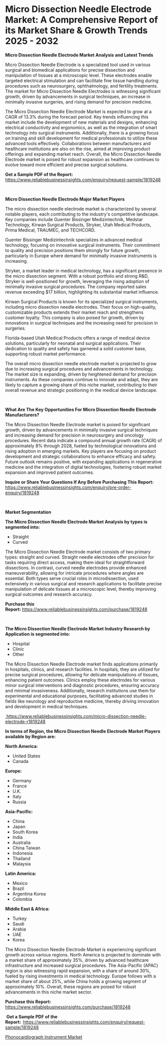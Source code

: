 <p><h1>Micro Dissection Needle Electrode Market: A Comprehensive Report of its Market Share & Growth Trends 2025 - 2032</h1></p><p><strong>Micro Dissection Needle Electrode Market Analysis and Latest Trends</strong></p>
<p><p>Micro Dissection Needle Electrode is a specialized tool used in various surgical and biomedical applications for precise dissection and manipulation of tissues at a microscopic level. These electrodes enable targeted electrical stimulation and can facilitate fine tissue handling during procedures such as neurosurgery, ophthalmology, and fertility treatments. The market for Micro Dissection Needle Electrodes is witnessing significant growth, driven by advancements in surgical techniques, an increase in minimally invasive surgeries, and rising demand for precision medicine.</p><p>The Micro Dissection Needle Electrode Market is expected to grow at a CAGR of 13.3% during the forecast period. Key trends influencing this market include the development of new materials and designs, enhancing electrical conductivity and ergonomics, as well as the integration of smart technology into surgical instruments. Additionally, there is a growing focus on training and skill development for medical professionals to utilize these advanced tools effectively. Collaborations between manufacturers and healthcare institutions are also on the rise, aimed at improving product offerings and expanding market reach. Overall, the Micro Dissection Needle Electrode market is poised for robust expansion as healthcare continues to evolve toward more efficient and precise surgical solutions.</p></p>
<p><strong>Get a Sample PDF of the Report:&nbsp;</strong> <a href="https://www.reliablebusinessinsights.com/enquiry/request-sample/1819248?utm_campaign=2186&utm_medium=2&utm_source=Github&utm_content=ia&utm_term=05032025&utm_id=micro-dissection-needle-electrode">https://www.reliablebusinessinsights.com/enquiry/request-sample/1819248</a></p>
<p>&nbsp;</p>
<p><strong>Micro Dissection Needle Electrode Major Market Players</strong></p>
<p><p>The micro dissection needle electrode market is characterized by several notable players, each contributing to the industry's competitive landscape. Key companies include Guenter Bissinger Medizintechnik, Medstar Technology, Kirwan Surgical Products, Stryker, Utah Medical Products, Prima Medical, TRAUMEC, and TECHCORD. </p><p>Guenter Bissinger Medizintechnik specializes in advanced medical technology, focusing on innovative surgical instruments. Their commitment to quality and precision positions them strongly for future growth, particularly in Europe where demand for minimally invasive instruments is increasing.</p><p>Stryker, a market leader in medical technology, has a significant presence in the micro dissection segment. With a robust portfolio and strong R&D, Stryker is well-positioned for growth, leveraging the rising adoption of minimally invasive surgical procedures. The company reported sales revenue exceeding $17 billion, highlighting its substantial market influence.</p><p>Kirwan Surgical Products is known for its specialized surgical instruments, including micro dissection needle electrodes. Their focus on high-quality, customizable products extends their market reach and strengthens customer loyalty. This company is also poised for growth, driven by innovations in surgical techniques and the increasing need for precision in surgeries.</p><p>Florida-based Utah Medical Products offers a range of medical device solutions, particularly for neonatal and surgical applications. Their dedication to quality and safety has garnered a solid customer base, supporting robust market performance. </p><p>The overall micro dissection needle electrode market is projected to grow due to increasing surgical procedures and advancements in technology. The market size is expanding, driven by heightened demand for precision instruments. As these companies continue to innovate and adapt, they are likely to capture a growing share of this niche market, contributing to their overall revenue and strategic positioning in the medical device landscape.</p></p>
<p>&nbsp;</p>
<p><strong>What Are The Key Opportunities For Micro Dissection Needle Electrode Manufacturers?</strong></p>
<p><p>The Micro Dissection Needle Electrode market is poised for significant growth, driven by advancements in minimally invasive surgical techniques and increasing demand for precision in neurosurgery and oncology procedures. Recent data indicate a compound annual growth rate (CAGR) of approximately 8% through 2028, fueled by technological innovations and rising adoption in emerging markets. Key players are focusing on product development and strategic collaborations to enhance efficacy and safety. Future outlook remains positive, with expanding applications in regenerative medicine and the integration of digital technologies, fostering robust market expansion and improved patient outcomes.</p></p>
<p><strong>Inquire or Share Your Questions If Any Before Purchasing This Report:</strong> <a href="https://www.reliablebusinessinsights.com/enquiry/pre-order-enquiry/1819248?utm_campaign=2186&utm_medium=2&utm_source=Github&utm_content=ia&utm_term=05032025&utm_id=micro-dissection-needle-electrode">https://www.reliablebusinessinsights.com/enquiry/pre-order-enquiry/1819248</a></p>
<p>&nbsp;</p>
<p><strong>Market Segmentation</strong></p>
<p><strong>The Micro Dissection Needle Electrode Market Analysis by types is segmented into:</strong></p>
<p><ul><li>Straight</li><li>Curved</li></ul></p>
<p><p>The Micro Dissection Needle Electrode market consists of two primary types: straight and curved. Straight needle electrodes offer precision for tasks requiring direct access, making them ideal for straightforward dissections. In contrast, curved needle electrodes provide enhanced maneuverability, allowing for intricate procedures where angles are essential. Both types serve crucial roles in microdissection, used extensively in various surgical and research applications to facilitate precise manipulation of delicate tissues at a microscopic level, thereby improving surgical outcomes and research accuracy.</p></p>
<p><strong>Purchase this Report:&nbsp;</strong><a href="https://www.reliablebusinessinsights.com/purchase/1819248?utm_campaign=2186&utm_medium=2&utm_source=Github&utm_content=ia&utm_term=05032025&utm_id=micro-dissection-needle-electrode">https://www.reliablebusinessinsights.com/purchase/1819248</a></p>
<p>&nbsp;</p>
<p><strong>The Micro Dissection Needle Electrode Market Industry Research by Application is segmented into:</strong></p>
<p><ul><li>Hospital</li><li>Clinic</li><li>Other</li></ul></p>
<p><p>The Micro Dissection Needle Electrode market finds applications primarily in hospitals, clinics, and research facilities. In hospitals, they are utilized for precise surgical procedures, allowing for delicate manipulations of tissues, enhancing patient outcomes. Clinics employ these electrodes for various minor surgical interventions and diagnostic procedures, ensuring accuracy and minimal invasiveness. Additionally, research institutions use them for experimental and educational purposes, facilitating advanced studies in fields like neurology and reproductive medicine, thereby driving innovation and development in medical techniques.</p></p>
<p><a href="https://www.reliablebusinessinsights.com/micro-dissection-needle-electrode-r1819248?utm_campaign=2186&utm_medium=2&utm_source=Github&utm_content=ia&utm_term=05032025&utm_id=micro-dissection-needle-electrode">&nbsp;https://www.reliablebusinessinsights.com/micro-dissection-needle-electrode-r1819248</a></p>
<p><strong>In terms of Region, the Micro Dissection Needle Electrode Market Players available by Region are:</strong></p>
<p>
    <p> <strong> North America: </strong>
        <ul>
            <li>United States</li>
            <li>Canada</li>
        </ul>
        </p> 
    <p> <strong> Europe: </strong>
        <ul>
            <li>Germany</li>
            <li>France</li>
            <li>U.K.</li>
            <li>Italy</li>
            <li>Russia</li>
        </ul>
        </p> 
    <p> <strong> Asia-Pacific: </strong>
        <ul>
            <li>China</li>
            <li>Japan</li>
            <li>South Korea</li>
            <li>India</li>
            <li>Australia</li>
            <li>China Taiwan</li>
            <li>Indonesia</li>
            <li>Thailand</li>
            <li>Malaysia</li>
        </ul>
        </p> 
    <p> <strong> Latin America: </strong>
        <ul>
            <li>Mexico</li>
            <li>Brazil</li>
            <li>Argentina Korea</li>
            <li>Colombia</li>
        </ul>
        </p> 
    <p> <strong> Middle East & Africa: </strong>
        <ul>
            <li>Turkey</li>
            <li>Saudi</li>
            <li>Arabia</li>
            <li>UAE</li>
            <li>Korea</li>
        </ul>
    </p>
    </p>
<p><p>The Micro Dissection Needle Electrode Market is experiencing significant growth across various regions. North America is projected to dominate with a market share of approximately 35%, driven by advanced healthcare infrastructure and increased surgical procedures. The Asia-Pacific (APAC) region is also witnessing rapid expansion, with a share of around 30%, fueled by rising investments in medical technology. Europe follows with a market share of about 25%, while China holds a growing segment of approximately 10%. Overall, these regions are poised for robust advancements in this niche market sector.</p></p>
<p><strong>Purchase this Report: </strong><a href="https://www.reliablebusinessinsights.com/purchase/1819248?utm_campaign=2186&utm_medium=2&utm_source=Github&utm_content=ia&utm_term=05032025&utm_id=micro-dissection-needle-electrode">https://www.reliablebusinessinsights.com/purchase/1819248</a></p>
<p>&nbsp;<strong>Get a Sample PDF of the Report:&nbsp;&nbsp;</strong><a href="https://www.reliablebusinessinsights.com/enquiry/request-sample/1819248?utm_campaign=2186&utm_medium=2&utm_source=Github&utm_content=ia&utm_term=05032025&utm_id=micro-dissection-needle-electrode">https://www.reliablebusinessinsights.com/enquiry/request-sample/1819248</a></p>
<p><strong></strong></p>
<p><p><a href="https://github.com/julyju69/Market-Research-Report-List-6/blob/main/phonocardiograph-instrument-market.md?utm_campaign=2186&utm_medium=2&utm_source=Github&utm_content=ia&utm_term=05032025&utm_id=micro-dissection-needle-electrode">Phonocardiograph Instrument Market</a></p></p>